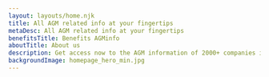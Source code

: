 ```yaml
---
layout: layouts/home.njk
title: All AGM related info at your fingertips
metaDesc: All AGM related info at your fingertips
benefitsTitle: Benefits AGMinfo
aboutTitle: About us
description: Get access now to the AGM information of 2000+ companies in 14 different countries. Or watch our 2 minute introduction video first.
backgroundImage: homepage_hero_min.jpg
---
```



